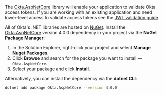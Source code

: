 The [Okta.AspNetCore](https://github.com/okta/okta-aspnet) library will enable your application to validate Okta access tokens. If you are working with an existing application and need lower-level access to validate access tokens see the [JWT validation guide](/code/dotnet/jwt-validation/).

All of Okta's .NET libraries are hosted on [NuGet](https://www.nuget.org/). Install the [Okta.AspNetCore](https://www.nuget.org/packages/Okta.AspNetCore) version 4.0.0 dependency in your project via the **NuGet Package Manager**:

1. In the Solution Explorer, right-click your project and select **Manage Nuget Packages**.
1. Click **Browse** and search for the package you want to install — `Okta.AspNetCore`.
1. Select your package and click **Install**.

Alternatively, you can install the dependency via the **dotnet CLI**:

```bash
dotnet add package Okta.AspNetCore --version 4.0.0
```
